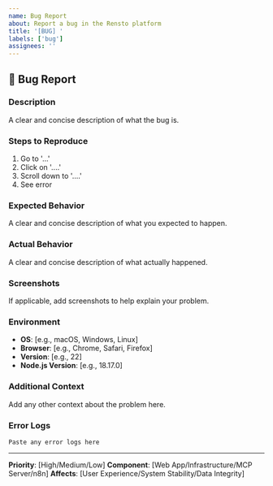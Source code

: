 ```yaml
---
name: Bug Report
about: Report a bug in the Rensto platform
title: '[BUG] '
labels: ['bug']
assignees: ''
---
```


## 🐛 **Bug Report**

### **Description**
A clear and concise description of what the bug is.

### **Steps to Reproduce**
1. Go to '...'
2. Click on '....'
3. Scroll down to '....'
4. See error

### **Expected Behavior**
A clear and concise description of what you expected to happen.

### **Actual Behavior**
A clear and concise description of what actually happened.

### **Screenshots**
If applicable, add screenshots to help explain your problem.

### **Environment**
- **OS**: [e.g., macOS, Windows, Linux]
- **Browser**: [e.g., Chrome, Safari, Firefox]
- **Version**: [e.g., 22]
- **Node.js Version**: [e.g., 18.17.0]

### **Additional Context**
Add any other context about the problem here.

### **Error Logs**
```
Paste any error logs here
```

---

**Priority**: [High/Medium/Low]
**Component**: [Web App/Infrastructure/MCP Server/n8n]
**Affects**: [User Experience/System Stability/Data Integrity]
